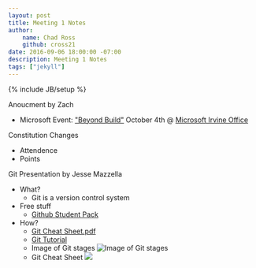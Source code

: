 ```yaml
---
layout: post
title: Meeting 1 Notes
author:
    name: Chad Ross
    github: cross21
date: 2016-09-06 18:00:00 -07:00
description: Meeting 1 Notes
tags: ["jekyll"]
---
```

{% include JB/setup %}


Anoucment by Zach

- Microsoft Event: ["Beyond Build"](https://www.microsoftevents.com/profile/form/index.cfm?PKformID=0x393947e8b7) October 4th @ [Microsoft Irvine Office](https://www.google.com/maps/place/Microsoft+Corporation/@33.6774888,-117.838591,15z/data=!4m5!3m4!1s0x0:0x7e5a49778d64e410!8m2!3d33.6774888!4d-117.838591)


Constitution Changes

- Attendence
- Points


Git Presentation by Jesse Mazzella

- What?
  - Git is a version control system
- Free stuff
  - [Github Student Pack](https://education.github.com/pack)
- How?
  - [Git Cheat Sheet.pdf](https://services.github.com/kit/downloads/github-git-cheat-sheet.pdf)
  - [Git Tutorial](https://github.com/SaddlebackCSS/Git_Tutorial)
  - Image of Git stages ![Image of Git stages](http://cdn.crunchify.com/wp-content/uploads/2013/08/Github-Stage-Option-on-File-Crunchify-Tips.png)
  - Git Cheat Sheet <img src="https://zeroturnaround.com/wp-content/uploads/2016/05/Git-Cheat-Sheet-by-RebelLabs.png" style="max-width: 100%" />
